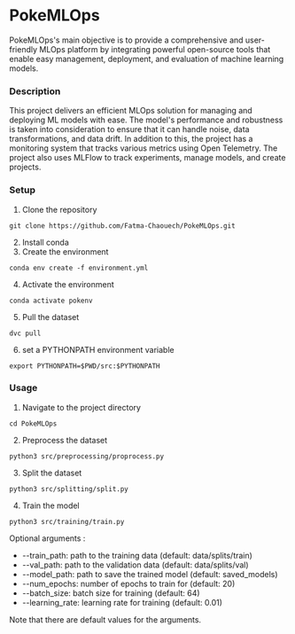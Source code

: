 # PokeMLOps

PokeMLOps's main objective is to provide a comprehensive and user-friendly MLOps platform by integrating powerful open-source tools that enable easy management, deployment, and evaluation of machine learning models. 

### Description
This project delivers an efficient MLOps solution for managing and deploying ML models with ease. The model's performance and robustness is taken into consideration to ensure that it can handle noise, data transformations, and data drift. In addition to this, the project has a monitoring system that tracks various metrics using Open Telemetry. The project also uses MLFlow to track experiments, manage models, and create projects.

### Setup
1. Clone the repository 
```
git clone https://github.com/Fatma-Chaouech/PokeMLOps.git
``` 
2. Install conda
3. Create the environment
```
conda env create -f environment.yml
``` 
4. Activate the environment
```
conda activate pokenv
```
5. Pull the dataset
```
dvc pull
```
6. set a PYTHONPATH environment variable
```
export PYTHONPATH=$PWD/src:$PYTHONPATH
```
### Usage
1. Navigate to the project directory
```
cd PokeMLOps
```
2. Preprocess the dataset
```
python3 src/preprocessing/proprocess.py 
```
3. Split the dataset
```
python3 src/splitting/split.py 
```
4. Train the model
```
python3 src/training/train.py
```
Optional arguments : 


* --train_path: path to the training data (default: data/splits/train)
* --val_path: path to the validation data (default: data/splits/val)
* --model_path: path to save the trained model (default: saved_models)
* --num_epochs: number of epochs to train for (default: 20)
* --batch_size: batch size for training (default: 64)
* --learning_rate: learning rate for training (default: 0.01)

Note that there are default values for the arguments.

